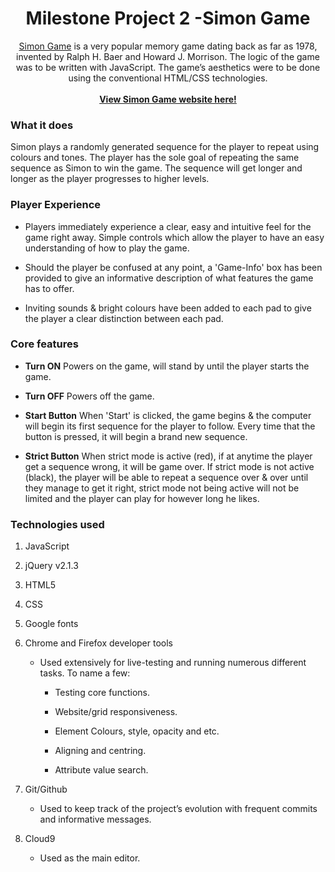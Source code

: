 <h1 align="center">
Milestone Project 2 -Simon Game 
</h1>

<div align="center"> 

[Simon Game](https://assugeni.github.io/milestone-simon/) is a very popular memory game dating back as far as 1978, invented by Ralph H. Baer and Howard J. Morrison. The logic of the game was to be written with JavaScript. The game’s aesthetics were to be done using the conventional HTML/CSS technologies.
<br><br>
[**View Simon Game website here!**](https://assugeni.github.io/milestone-simon/)


</div>

### What it does

Simon plays a randomly generated sequence for the player to repeat using colours and tones. The player has the sole goal of repeating the same sequence as Simon to win the game. The sequence will get longer and longer as the player progresses to higher levels.

### Player Experience

- Players immediately experience a clear, easy and intuitive feel for the game right away. Simple controls which allow the player to have an easy understanding of how to play the game. 
- Should the player be confused at any point, a 'Game-Info' box has been provided to give an informative description of what features the game has to offer.

- Inviting sounds & bright colours have been added to each pad to give the player a clear distinction between each pad.


### Core features

- **Turn ON**
Powers on the game, will stand by until the player starts the game.

- **Turn OFF**
Powers off the game.

- **Start Button**
When 'Start' is clicked, the game begins & the computer will begin its first sequence for the player to follow. Every time that the button is pressed, it will begin a brand new sequence.

- **Strict Button**
When strict mode is active (red), if at anytime the player get a sequence wrong, it will be game over. If strict mode is not active (black), the player will be able to repeat a sequence over & over until they manage to get it right, strict mode not being active will not be limited and the player can play for however long he likes.

### Technologies used 

1.  JavaScript

2.  jQuery v2.1.3

3.  HTML5

4.  CSS

5. Google fonts

14. Chrome and Firefox developer tools

    -   Used extensively for live-testing and running numerous different tasks.
        To name a few:

        -   Testing core functions.

        -   Website/grid responsiveness.

        -   Element Colours, style, opacity and etc.

        -   Aligning and centring.

        -   Attribute value search.
        

15. Git/Github

    -   Used to keep track of the project’s evolution with frequent commits and
        informative messages.


16. Cloud9

    -   Used as the main editor.




